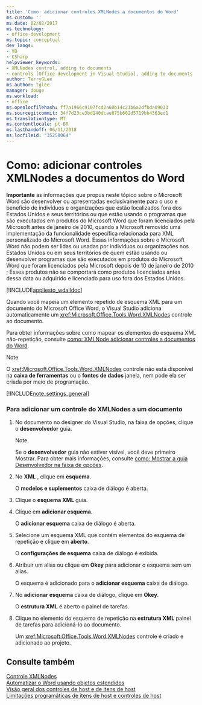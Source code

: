 ```yaml
---
title: 'Como: adicionar controles XMLNodes a documentos do Word'
ms.custom: ''
ms.date: 02/02/2017
ms.technology:
- office-development
ms.topic: conceptual
dev_langs:
- VB
- CSharp
helpviewer_keywords:
- XMLNodes control, adding to documents
- controls [Office development in Visual Studio], adding to documents
author: TerryGLee
ms.author: tglee
manager: douge
ms.workload:
- office
ms.openlocfilehash: ff7a1966c9107fcd2a60b14c21b6a2dfbda09033
ms.sourcegitcommit: 34f7d23ce3bd140dcae875b602d5719bb4363ed1
ms.translationtype: MT
ms.contentlocale: pt-BR
ms.lasthandoff: 06/11/2018
ms.locfileid: "35258064"
---
```

# <a name="how-to-add-xmlnodes-controls-to-word-documents"></a>Como: adicionar controles XMLNodes a documentos do Word
  **Importante** as informações que propus neste tópico sobre o Microsoft Word são desenvolver ou apresentadas exclusivamente para o uso e benefício de indivíduos e organizações que estão localizados fora dos Estados Unidos e seus territórios ou que estão usando o programas que são executados em produtos do Microsoft Word que foram licenciados pela Microsoft antes de janeiro de 2010, quando a Microsoft removido uma implementação da funcionalidade específica relacionada para XML personalizado do Microsoft Word. Essas informações sobre o Microsoft Word não podem ser lidas ou usadas por indivíduos ou organizações nos Estados Unidos ou em seus territórios de quem estão usando ou desenvolver programas que são executados em produtos do Microsoft Word que foram licenciados pela Microsoft depois de 10 de janeiro de 2010 ; Esses produtos não se comportará como produtos licenciados antes dessa data ou adquirido e licenciado para uso fora dos Estados Unidos.  
  
 [!INCLUDE[appliesto_wdalldoc](../vsto/includes/appliesto-wdalldoc-md.md)]  
  
 Quando você mapeia um elemento repetido de esquema XML para um documento do Microsoft Office Word, o Visual Studio adiciona automaticamente um <xref:Microsoft.Office.Tools.Word.XMLNodes> controle ao documento.  
  
 Para obter informações sobre como mapear os elementos do esquema XML não-repetição, consulte [como: XMLNode adicionar controles a documentos do Word](../vsto/how-to-add-xmlnode-controls-to-word-documents.md).  
  
> [!NOTE]  
>  O <xref:Microsoft.Office.Tools.Word.XMLNodes> controle não está disponível na **caixa de ferramentas** ou o **fontes de dados** janela, nem pode ela ser criada por meio de programação.  
  
 [!INCLUDE[note_settings_general](../sharepoint/includes/note-settings-general-md.md)]  
  
### <a name="to-add-an-xmlnodes-control-to-a-document"></a>Para adicionar um controle do XMLNodes a um documento  
  
1.  No documento no designer do Visual Studio, na faixa de opções, clique o **desenvolvedor** guia.  
  
    > [!NOTE]  
    >  Se o **desenvolvedor** guia não estiver visível, você deve primeiro Mostrar. Para obter mais informações, consulte [como: Mostrar a guia Desenvolvedor na faixa de opções](../vsto/how-to-show-the-developer-tab-on-the-ribbon.md).  
  
2.  No **XML** , clique em **esquema**.  
  
     O **modelos e suplementos** caixa de diálogo é aberta.  
  
3.  Clique o **esquema XML** guia.  
  
4.  Clique em **adicionar esquema**.  
  
     O **adicionar esquema** caixa de diálogo é aberta.  
  
5.  Selecione um esquema XML que contém elementos do esquema de repetição e clique em **aberto**.  
  
     O **configurações de esquema** caixa de diálogo é exibida.  
  
6.  Atribuir um alias ou clique em **Okey** para adicionar o esquema sem um alias.  
  
     O esquema é adicionado para o **adicionar esquema** caixa de diálogo.  
  
7.  No **adicionar esquema** caixa de diálogo, clique em **Okey**.  
  
     O **estrutura XML** é aberto o painel de tarefas.  
  
8.  Clique no elemento do esquema de repetição na **estrutura XML** painel de tarefas para adicioná-lo ao documento.  
  
     Um <xref:Microsoft.Office.Tools.Word.XMLNodes> controle é criado e adicionado ao projeto.  
  
## <a name="see-also"></a>Consulte também  
 [Controle XMLNodes](../vsto/xmlnodes-control.md)   
 [Automatizar o Word usando objetos estendidos](../vsto/automating-word-by-using-extended-objects.md)   
 [Visão geral dos controles de host e de itens de host](../vsto/host-items-and-host-controls-overview.md)   
 [Limitações programáticas de itens de host e controles de host](../vsto/programmatic-limitations-of-host-items-and-host-controls.md)  
  
  